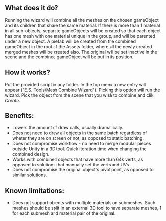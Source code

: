 ## What does it do?
Running the wizard will combine all the meshes on the chosen gameObject and its children that share the same material. If there is more than 1 material in all sub-objects, separate gameObjects will be created so that each object has one mesh with one material unique in the group, and will be parented under a new object. A prefab will be created from the combined gameObject in the root of the Assets folder, where all the newly created merged meshes will be created also. The original will be set inactive in the scene and the combined gameObject will be put in its position.

## How it works?
Put the provided script in any folder. In the top menu a new entry will appear ("E.S. Tools/Mesh Combine Wizard"). Picking this option will run the wizard. Pick the object from the scene that you wish to combine and clik _Create_.

## Benefits:
* Lowers the amount of draw calls, usually dramatically.
* Does not need to draw all objects in the same batch regardless of wheter they are on screen or not, as opposed to static batching.
* Does not compromise workflow - no need to merge modular pieces outside Unity in a 3D tool. Quick iteration time when changing the combined design.
* Works with combined objects that have more than 64k verts, as opposed to solutions that manually set the verts and UVs.
* Does not compromise the original object's pivot point, as opposed to similar solutions.

## Known limitations:
* Does not support objects with multiple materials on submeshes. Such meshes should be split in an external 3D tool  to have separate meshes, 1 for each submesh and material pair of the original.
